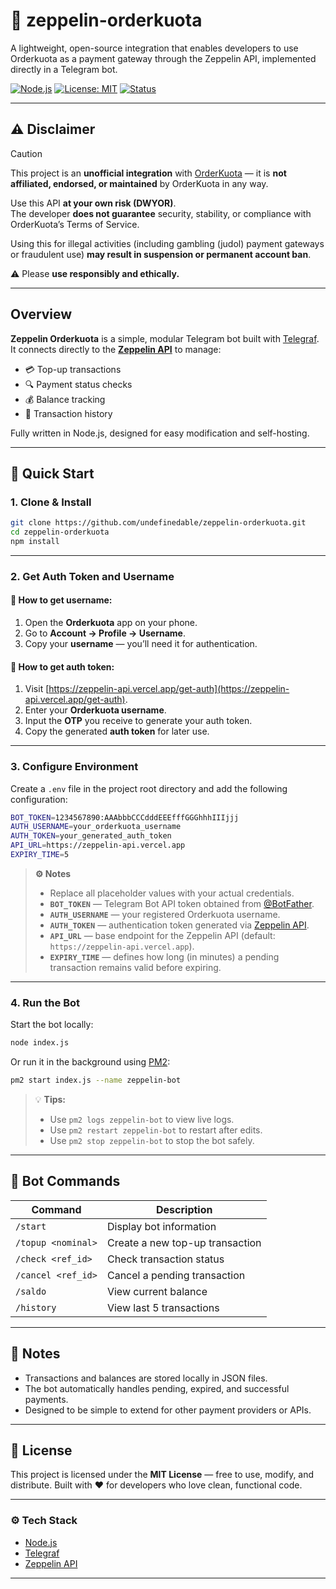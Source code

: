 # 🧩 zeppelin-orderkuota
A lightweight, open-source integration that enables developers to use Orderkuota as a payment gateway through the Zeppelin API, implemented directly in a Telegram bot.


[![Node.js](https://img.shields.io/badge/node-%3E%3D16-brightgreen)](https://nodejs.org/)
[![License: MIT](https://img.shields.io/badge/License-MIT-blue.svg)](./LICENSE)
[![Status](https://img.shields.io/badge/status-stable-success)](#)

---

## ⚠️ Disclaimer

> [!CAUTION]
> This project is an **unofficial integration** with [OrderKuota](https://orderkuota.com) — it is **not affiliated, endorsed, or maintained** by OrderKuota in any way.  
>  
> Use this API **at your own risk (DWYOR)**.  
> The developer **does not guarantee** security, stability, or compliance with OrderKuota’s Terms of Service.  
>  
> Using this for illegal activities (including gambling (judol) payment gateways or fraudulent use) **may result in suspension or permanent account ban**.  
>  
> ⚠️ Please **use responsibly and ethically.**

---

## Overview

**Zeppelin Orderkuota** is a simple, modular Telegram bot built with [Telegraf](https://telegraf.js.org/).  
It connects directly to the **[Zeppelin API](https://zeppelin-api.vercel.app)** to manage:
- 💳 Top-up transactions  
- 🔍 Payment status checks  
- 💰 Balance tracking  
- 🧾 Transaction history  

Fully written in Node.js, designed for easy modification and self-hosting.

---

## 🚀 Quick Start


### 1. Clone & Install
```bash
git clone https://github.com/undefinedable/zeppelin-orderkuota.git
cd zeppelin-orderkuota
npm install
```

---
### 2. Get Auth Token and Username

#### 🧩 How to get username:
1. Open the **Orderkuota** app on your phone.  
2. Go to **Account → Profile → Username**.  
3. Copy your **username** — you’ll need it for authentication.

#### 🔑 How to get auth token:
1. Visit [https://zeppelin-api.vercel.app/get-auth](https://zeppelin-api.vercel.app/get-auth).  
2. Enter your **Orderkuota username**.  
3. Input the **OTP** you receive to generate your auth token.  
4. Copy the generated **auth token** for later use.

---

### 3. Configure Environment

Create a `.env` file in the project root directory and add the following configuration:

```bash
BOT_TOKEN=1234567890:AAAbbbCCCdddEEEfffGGGhhhIIIjjj
AUTH_USERNAME=your_orderkuota_username
AUTH_TOKEN=your_generated_auth_token
API_URL=https://zeppelin-api.vercel.app
EXPIRY_TIME=5
```
> **⚙️ Notes**
> - Replace all placeholder values with your actual credentials.  
> - **`BOT_TOKEN`** — Telegram Bot API token obtained from [@BotFather](https://t.me/BotFather).  
> - **`AUTH_USERNAME`** — your registered Orderkuota username.  
> - **`AUTH_TOKEN`** — authentication token generated via [Zeppelin API](https://zeppelin-api.vercel.app/get-auth).  
> - **`API_URL`** — base endpoint for the Zeppelin API (default: `https://zeppelin-api.vercel.app`).  
> - **`EXPIRY_TIME`** — defines how long (in minutes) a pending transaction remains valid before expiring.

---

### 4. Run the Bot

Start the bot locally:

```bash
node index.js
```

Or run it in the background using [PM2](https://pm2.keymetrics.io/):

```bash
pm2 start index.js --name zeppelin-bot
```

> 💡 **Tips:**
>
> * Use `pm2 logs zeppelin-bot` to view live logs.
> * Use `pm2 restart zeppelin-bot` to restart after edits.
> * Use `pm2 stop zeppelin-bot` to stop the bot safely.

---

## 💬 Bot Commands

| Command            | Description                     |
| ------------------ | ------------------------------- |
| `/start`           | Display bot information         |
| `/topup <nominal>` | Create a new top-up transaction |
| `/check <ref_id>`  | Check transaction status        |
| `/cancel <ref_id>` | Cancel a pending transaction    |
| `/saldo`           | View current balance            |
| `/history`         | View last 5 transactions        |


---

## 🧠 Notes

* Transactions and balances are stored locally in JSON files.
* The bot automatically handles pending, expired, and successful payments.
* Designed to be simple to extend for other payment providers or APIs.

---

## 🪪 License

This project is licensed under the **MIT License** — free to use, modify, and distribute.
Built with ❤️ for developers who love clean, functional code.

---

### ⚙️ Tech Stack

* [Node.js](https://nodejs.org/)
* [Telegraf](https://telegraf.js.org/)
* [Zeppelin API](https://zeppelin-api.vercel.app)

---
